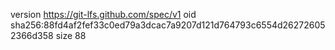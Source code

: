 version https://git-lfs.github.com/spec/v1
oid sha256:88fd4af2fef33c0ed79a3dcac7a9207d121d764793c6554d262726052366d358
size 88
